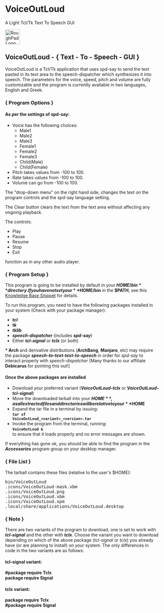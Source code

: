 # VoiceOutLoud
A Light Tcl/Tk Text To Speech GUI

<img alt="RoughPad Logo" src="http://istos.xyz/images/VoiceOutLoud.png" width="48px" height="48px" />

## VoiceOutLoud - { Text - To - Speech - GUI }
VoiceOutLoud is a Tcl/Tk application that uses spd-say to send the text pasted in its text area to the speech-dispatcher which synthesizes it into speech. The parameters for the voice, speed, pitch and volume are fully customizable and the program is currently available in two languages, English and Greek.

### { Program Options }
#### As per the settings of spd-say:
- Voice has the following choices:
  - Male1
  - Male2
  - Male3
  - Female1
  - Female2
  - Female3
  - Child(Male)
  - Child(Female)
- Pitch takes values from -100 to 100.
- Rate takes values from -100 to 100.
- Volume can go from -100 to 100.

The "drop-down menu" on the right hand side, changes the text on the program controls and the spd-say language setting.

The Clear button clears the text from the text area without affecting any ongoing playback.

The controls:

- Play
- Pause
- Resume
- Stop
- Exit

function as in any other audio player.

### { Program Setup }
This program is going to be installed by default in your **$HOME/bin** directory. If you have not set your **$HOME/bin** in the **$PATH**, see this [Knowledge Base Snippet](http://istos.info/knowledgebase/knowledgebasesnippet.php?id=15 "Setup your $HOME/bin in the $PATH") for details.

To run this program, you need to have the following packages installed in your system (Check with your package manager):
- _**tcl**_
- _**tk**_
- _**tklib**_
- _**speech-dispatcher**_ (includes _**spd-say**_)
- Either _**tcl-signal**_ or _**tclx**_ (or both)

**\* Arch** and derivative distributions (**ArchBang**, **Manjaro**, etc) may require the package _**speech-to-text-text-to-speech**_ in order for _spd-say_ to interact properly with _speech-dispatcher_ [Many thanks to our affiliate **Debicarus** for pointing this out!]

#### Once the above packages are installed
- Download your preferred variant (**_VoiceOutLoud-tclx_** or _**VoiceOutLoud-tcl-signal**_)
- Move the downloaded tarball into your **$HOME**, as all extracted files and directories will be relative to your **$HOME**
- Expand the tar file in a terminal by issuing:  
<code>**tar xf VoiceOutLoud\_&lt;variant&gt;_&lt;version&gt;.tar**</code>
- Invoke the program from the terminal, running:  
<code>**VoiceOutLoud &**</code>  
to ensure that it loads properly and no error messages are shown.

If everything has gone ok, you should be able to find the program in the _**Accessories**_ program group on your desktop manager.

### { File List }
The tarball contains these files (relative to the user's $HOME):
<pre>
bin/VoiceOutLoud
.icons/VoiceOutLoud-mask.xbm
.icons/VoiceOutLoud.png
.icons/VoiceOutLoud.xbm
.icons/VoiceOutLoud.xpm
.local/share/applications/VoiceOutLoud.desktop
</pre>

### { Note }
There are two variants of the program to download, one is set to work with _**tcl-signal**_ and the other with _**tclx**_. Choose the variant you want to download depending on which of the above package (_tcl-signal_ or _tclx_) you already have (or are planning to install) on your system. The only differences in code in the two variants are as follows:

#### tcl-signal variant:
**#package require Tclx**  
**package require Signal**  

#### tclx variant:
**package require Tclx**  
**#package require Signal**
